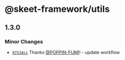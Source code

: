 # @skeet-framework/utils

## 1.3.0

### Minor Changes

- [`97534cc`](https://github.com/elsoul/skeet/commit/97534cc8bc043b76bd9d4708a5c1cb1af5f90811) Thanks [@POPPIN-FUMI](https://github.com/POPPIN-FUMI)! - update workflow
